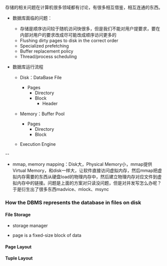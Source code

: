 存储的相关问题在计算机很多领域都有讨论，有很多相互借鉴，相互连通的东西。

+ 数据库面临的问题：
	+ 存储是顺序访问较于随机访问快很多，但是我们不能对用户提要求，要在内部对用户的要求改成尽可能改成顺序访问更多的
	+ Flushing dirty pages to disk in the correct order
	+ Specialized prefetching
	+ Buffer replacement policy
	+ Thread/process scheduling

+ 数据库运行流程
	+ Disk：DataBase File
		+ Pages
			+ Directory
			+ Block
				+ Header
	+ Memory：Buffer Pool
		+ Pages
			+ Directory
			+ Block

	+ Execution Engine

--

+ mmap, memory mapping：Disk大，Physical Memory小，mmap提供Virtual Memory，和disk一样大，让软件直接访问虚拟内存，然后mmap把虚拟内存需要的东西从硬盘load的物理内存中，然后建立物理内存对应文件到虚拟内存中的链接。问题是上面的方案对只读没问题，但是对并发写怎么办呢？于是衍生出了很多东西madvice、mlock、msync


### How the DBMS represents the database in files on disk

#### File Storage

+ storage manager

+ page is a fixed-size block of data


#### Page Layout

#### Tuple Layout
